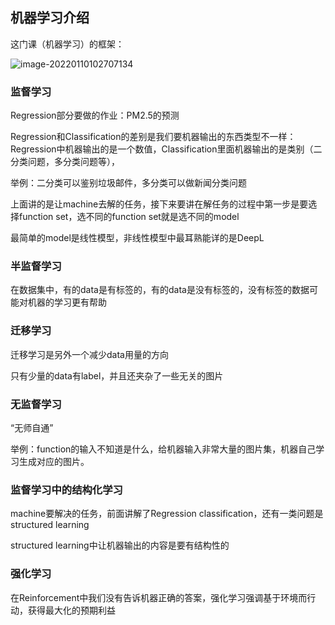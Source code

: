 ## 机器学习介绍

这门课（机器学习）的框架：

![image-20220110102707134](C:\Users\chinese\AppData\Roaming\Typora\typora-user-images\image-20220110102707134.png)

### 监督学习

Regression部分要做的作业：PM2.5的预测

Regression和Classification的差别是我们要机器输出的东西类型不一样：Regression中机器输出的是一个数值，Classification里面机器输出的是类别（二分类问题，多分类问题等），

举例：二分类可以鉴别垃圾邮件，多分类可以做新闻分类问题

上面讲的是让machine去解的任务，接下来要讲在解任务的过程中第一步是要选择function set，选不同的function set就是选不同的model

最简单的model是线性模型，非线性模型中最耳熟能详的是DeepL

### 半监督学习

在数据集中，有的data是有标签的，有的data是没有标签的，没有标签的数据可能对机器的学习更有帮助

### 迁移学习

迁移学习是另外一个减少data用量的方向

只有少量的data有label，并且还夹杂了一些无关的图片

### 无监督学习

“无师自通”

举例：function的输入不知道是什么，给机器输入非常大量的图片集，机器自己学习生成对应的图片。

### 监督学习中的结构化学习

machine要解决的任务，前面讲解了Regression classification，还有一类问题是structured learning

structured learning中让机器输出的内容是要有结构性的

### 强化学习

在Reinforcement中我们没有告诉机器正确的答案，强化学习强调基于环境而行动，获得最大化的预期利益